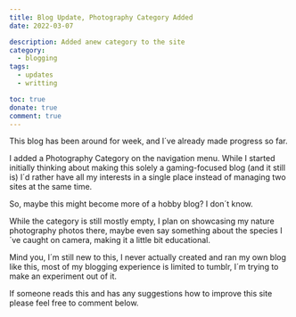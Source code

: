 ```yaml
---
title: Blog Update, Photography Category Added
date: 2022-03-07

description: Added anew category to the site
category: 
  - blogging
tags: 
  - updates
  - writting

toc: true
donate: true
comment: true
---
```


This blog has been around for week, and I´ve already made progress so far.

I added a Photography Category on the navigation menu. While I started initially thinking about making this solely a gaming-focused blog (and it still is) I´d rather have all my interests in a single place instead of managing two sites at the same time.

So, maybe this might become more of a hobby blog? I don´t know.

While the category is still mostly empty, I plan on showcasing my nature photography photos there, maybe even say something about the species I´ve caught on camera, making it a little bit educational.

Mind you, I´m still new to this, I never actually created and ran my own blog like this, most of my blogging experience is limited to tumblr, I´m trying to make an experiment out of it.

If someone reads this and has any suggestions how to improve this site please feel free to comment below.
